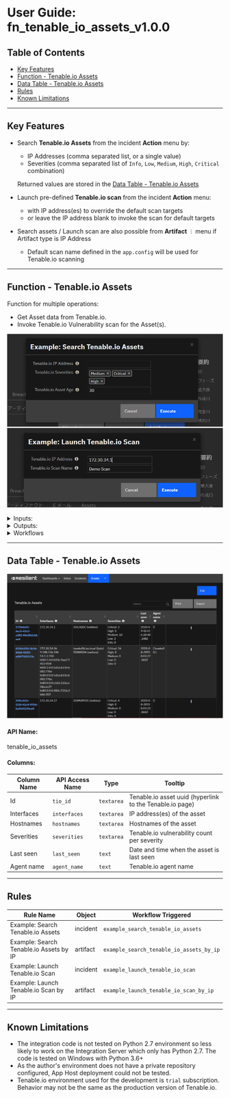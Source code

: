 # **User Guide:** fn_tenable_io_assets_v1.0.0

## Table of Contents
- [Key Features](#key-features)
- [Function - Tenable.io Assets](#function---tenableio-assets)
- [Data Table - Tenable.io Assets](#data-table---tenableio-assets)
- [Rules](#rules)
- [Known Limitations](#known-limitations)

---

## Key Features
* Search **Tenable.io Assets** from the incident **Action** menu by:

  * IP Addresses (comma separated list, or a single value)
  * Severities (comma separated list of `Info`, `Low`, `Medium`, `High`, `Critical` combination)

  Returned values are stored in the [Data Table - Tenable.io Assets](#data-table---tenableio-assets)

* Launch pre-defined **Tenable.io scan** from the incident **Action** menu:

  * with IP address(es) to override the default scan targets
  * or leave the IP address blank to invoke the scan for default targets

* Search assets / Launch scan are also possible from **Artifact** `︙` menu if Artifact type is IP Address

  * Default scan name defined in the `app.config` will be used for Tenable.io scanning

---

## Function - Tenable.io Assets
Function for multiple operations:
- Get Asset data from Tenable.io.
- Invoke Tenable.io Vulnerability scan for the Asset(s).

 ![screenshot: fn-tenableio-assets_action_search_assets ](./screenshots/fn-tenableio-assets_action_search_assets.png)
 ![screenshot: fn-tenableio-assets_action_launch_scan ](./screenshots/fn-tenableio-assets_action_launch_scan.png)

<details><summary>Inputs:</summary>
<p>

| Name | Type | Note |
| ---- | :--: | ------- |
| `artifact_id` | `number` | Set the correct value gotten from the Resilient. Only needed when you invoke the function from the Artifact `︙` menu |
| `incident_id` | `number` | Set the correct value gotten from the Resilient |
| `tio_asset_age` | `number` | Asset age in days to retrieve |
| `tio_ip_addr` | `text` | An IP address or comma separated addresses |
| `tio_operation_type` | `text` | Tenable.io Operation such as `search` and `scan`. |
| `tio_scan_name` | `text` | Scan name to override the default scan name in `app.config` |
| `tio_severity` | `text` | Comma separated list of `Info`, `Low`, `Medium`, `High`, `Critical` combination |

</p>
</details>

<details><summary>Outputs:</summary>
<p>

```python
results = {
	'state': 'Success',
    'content': [
        {
            'id': '172bda62-dcc5-43c2-a581-84e862cbbae4',
            'asset_url': 'https://cloud.tenable.com/tio/app.html#/vulnerability-management/dashboards/default/assets/asset-details/172bda62-dcc5-43c2-a581-84e862cbbae4/overview',
            'last_seen': '2020-09-06T06:28:40.148Z',
        	'agent_name': '[]',
	        'interfaces': '172.30.34.1',
    	    'hostnames': 'ISSLABDC (netbios)',
        	'severities': 'Critical: 2\nHigh: 0\nMedium: 10\nLow: 2\nInfo: 0'
        }
    ],
    'size': 1
}
```

</p>
</details>

<details><summary>Workflows</summary>

  <details><summary>Example Pre-Process Script (Search):</summary>
  <p>

  ```python
  
inputs.incident_id = incident.id
inputs.tio_operation_type = 'search'
inputs.tio_ip_addr = rule.properties.tio_ip_addr
if rule.properties.tio_severity:
  inputs.tio_severity = ','.join(rule.properties.tio_severity)
inputs.tio_asset_age = rule.properties.tio_asset_age

  ```

  </p>
  </details>

  <details><summary>Example Post-Process Script (Search):</summary>
  <p>

  ```python

output_data = results['content']
if output_data:
  for asset in output_data:
    tio_asset = incident.addRow("tenable_io_assets")
    hyperlinked_id = '<b><a href="{1}">{0}</a></b>'.format(asset.get('id'), asset.get('asset_url'))
    tio_asset.tio_id = helper.createRichText(hyperlinked_id)
    tio_asset.interfaces = asset.get('interfaces')
    tio_asset.hostnames = asset.get('hostnames')
    tio_asset.severities = asset.get('severities')
    tio_asset.last_seen = asset.get('last_seen')
    tio_asset.agent_name = asset.get('agent_name')

  ```

  </p>
  </details>

  <details><summary>Example Pre-Process Script (Scan):</summary>
  <p>

  ```python
  
inputs.incident_id = incident.id
inputs.tio_operation_type = 'scan'
inputs.tio_ip_addr = rule.properties.tio_ip_addr
inputs.tio_scan_name = rule.properties.tio_scan_name

  ```

  </p>
  </details>

  <details><summary>Example Post-Process Script (Scan):</summary>
  <p>

  ```python
  
scan_name = results.get('scan_name')
scan_uuid = results.get('scan_uuid')
scan_url = results.get('scan_url')
if scan_uuid:
  hyperlinked_text = 'Tenable.io scan initiated. Scan name: {0}, Scan uuid: <b><a href="{2}">{1}</a></b>'.format(scan_name, scan_uuid, scan_url)
  incident.addNote(helper.createRichText(hyperlinked_text))

  ```

  </p>
  </details>

</details>

---

## Data Table - Tenable.io Assets

 ![screenshot: fn-tenableio-assets_asset_table](./screenshots/fn-tenableio-assets_asset_table.png)

#### API Name:
tenable_io_assets

#### Columns:
| Column Name | API Access Name | Type | Tooltip |
| ----------- | --------------- | ---- | ------- |
| Id | `tio_id` | `textarea` | Tenable.io asset uuid (hyperlink to the Tenable.io page) |
| Interfaces | `interfaces` | `textarea` | IP address(es) of the asset |
| Hostnames | `hostnames` | `textarea` | Hostnames of the asset |
| Severities  | `severities`    | `textarea` | Tenable.io vulnerability count per severity              |
| Last seen | `last_seen` | `text` | Date and time when the asset is last seen |
| Agent name  | `agent_name`    | `text`     | Tenable.io agent name                                    |

---



## Rules
| Rule Name | Object | Workflow Triggered |
| --------- | ------ | ------------------ |
| Example: Search Tenable.io Assets | incident | `example_search_tenable_io_assets` |
| Example: Search Tenable.io Assets by IP | artifact | `example_search_tenable_io_assets_by_ip` |
| Example: Launch Tenable.io Scan | incident | `example_launch_tenable_io_scan` |
| Example: Launch Tenable.io Scan by IP | artifact | `example_launch_tenable_io_scan_by_ip` |

---

## Known Limitations

- The integration code is not tested on Python 2.7 environment so less likely to work on the Integration Server which only has Python 2.7. The code is tested on Windows with Python 3.6+
- As the author's environment does not have a private repository configured, App Host deployment could not be tested.
- Tenable.io environment used for the development is `trial` subscription. Behavior may not be the same as the production version of Tenable.io.